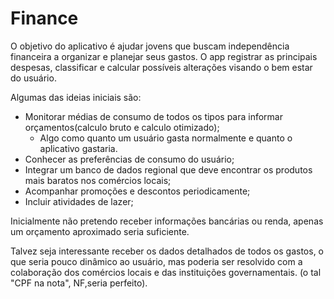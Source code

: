 # Finance

O objetivo do aplicativo é ajudar jovens que buscam independência financeira a organizar e planejar seus gastos.
O app registrar as principais despesas, classificar e calcular possíveis alterações visando o bem estar do usuário.

Algumas das ideias iniciais são:
   - Monitorar médias de consumo de todos os tipos para informar orçamentos(calculo bruto e calculo otimizado);
      - Algo como quanto um usuário gasta normalmente e quanto o aplicativo gastaria.
   - Conhecer as preferências de consumo do usuário;
   - Integrar um banco de dados regional que deve encontrar os produtos mais baratos nos comércios locais;
   - Acompanhar promoções e descontos periodicamente;
   - Incluir atividades de lazer;

Inicialmente não pretendo receber informações bancárias ou renda, apenas um orçamento aproximado seria suficiente.

Talvez seja interessante receber os dados detalhados de todos os gastos, o que seria pouco dinâmico ao usuário, mas poderia ser resolvido com a colaboração dos comércios locais e das instituições governamentais. (o tal "CPF na nota", NF,seria perfeito).
